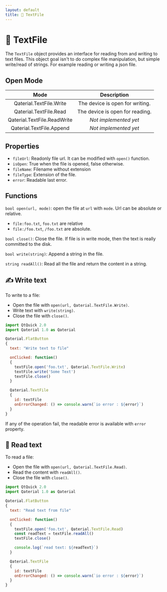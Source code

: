 ```yaml
---
layout: default
title: 📰 TextFile
---
```


# 📰 TextFile

The `TextFile` object provides an interface for reading from and writing to text files. This object goal isn't to do complex file manipulation, but simple write/read of strings. For example reading or writing a json file.

## Open Mode

|          **Mode**           |           Description           |
| :-------------------------: | :-----------------------------: |
|   Qaterial.TextFile.Write   | The device is open for writing. |
|   Qaterial.TextFile.Read    | The device is open for reading. |
| Qaterial.TextFile.ReadWrite |      *Not implemented yet*      |
|  Qaterial.TextFile.Append   |      *Not implemented yet*      |

## Properties

* `fileUrl`: Readonly file url. It can be modified with `open()` function.
* `isOpen`: True when the file is opened, false otherwise.
* `fileName`: Filename without extension
* `fileType`: Extension of the file.
* `error`: Readable last error.

## Functions

`bool open(url, mode)`: open the file at `url` with `mode`. Url can be absolute or relative.

* `file:foo.txt`, `foo.txt` are relative
* `file:/foo.txt`, `/foo.txt` are absolute.

`bool close()`: Close the file. If file is in write mode, then the text is really committed to the disk.

`bool write(string)`: Append a string in the file.

`string readAll()`: Read all the file and return the content in a string.

## ✍️ Write text

To write to a file:

* Open the file with `open(url, Qaterial.TextFile.Write)`.
* Write text with `write(string)`.
* Close the file with `close()`.

```js
import QtQuick 2.0
import Qaterial 1.0 as Qaterial

Qaterial.FlatButton
{
  text: "Write text to file"

  onClicked: function()
  {
    textFile.open('foo.txt', Qaterial.TextFile.Write)
    textFile.write('Some Text')
    textFile.close()
  }

  Qaterial.TextFile
  {
    id: textFile
    onErrorChanged: () => console.warn(`io error : ${error}`)
  }
}
```

If any of the operation fail, the readable error is available with `error` property.

## 📖 Read text

To read a file:

* Open the file with `open(url, Qaterial.TextFile.Read)`.
* Read the content with `readAll()`.
* Close the file with `close()`.

```js
import QtQuick 2.0
import Qaterial 1.0 as Qaterial

Qaterial.FlatButton
{
  text: "Read text from file"

  onClicked: function()
  {
    textFile.open('foo.txt', Qaterial.TextFile.Read)
    const readText = textFile.readAll()
    textFile.close()

    console.log(`read text: ${readText}`)
  }

  Qaterial.TextFile
  {
    id: textFile
    onErrorChanged: () => console.warn(`io error : ${error}`)
  }
}
```